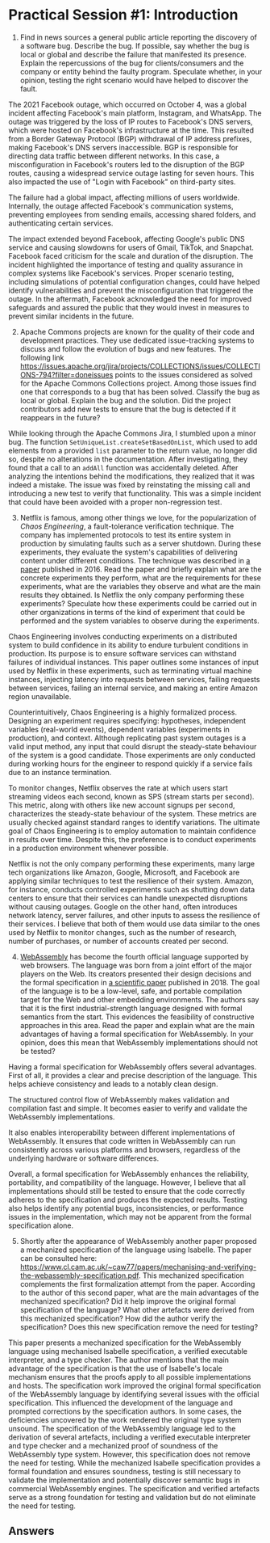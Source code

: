 # Practical Session #1: Introduction

1. Find in news sources a general public article reporting the discovery of a software bug. Describe the bug. If possible, say whether the bug is local or global and describe the failure that manifested its presence. Explain the repercussions of the bug for clients/consumers and the company or entity behind the faulty program. Speculate whether, in your opinion, testing the right scenario would have helped to discover the fault.

The 2021 Facebook outage, which occurred on October 4, was a global incident affecting Facebook's main platform, Instagram, and WhatsApp. The outage was triggered by the loss of IP routes to Facebook's DNS servers, which were hosted on Facebook's infrastructure at the time. This resulted from a Border Gateway Protocol (BGP) withdrawal of IP address prefixes, making Facebook's DNS servers inaccessible. BGP is responsible for directing data traffic between different networks. In this case, a misconfiguration in Facebook's routers led to the disruption of the BGP routes, causing a widespread service outage lasting for seven hours. This also impacted the use of "Login with Facebook" on third-party sites.

The failure had a global impact, affecting millions of users worldwide. Internally, the outage affected Facebook's communication systems, preventing employees from sending emails, accessing shared folders, and authenticating certain services. 

The impact extended beyond Facebook, affecting Google's public DNS service and causing slowdowns for users of Gmail, TikTok, and Snapchat. Facebook faced criticism for the scale and duration of the disruption. The incident highlighted the importance of testing and quality assurance in complex systems like Facebook's services. Proper scenario testing, including simulations of potential configuration changes, could have helped identify vulnerabilities and prevent the misconfiguration that triggered the outage. In the aftermath, Facebook acknowledged the need for improved safeguards and assured the public that they would invest in measures to prevent similar incidents in the future.

2. Apache Commons projects are known for the quality of their code and development practices. They use dedicated issue-tracking systems to discuss and follow the evolution of bugs and new features. The following link https://issues.apache.org/jira/projects/COLLECTIONS/issues/COLLECTIONS-794?filter=doneissues points to the issues considered as solved for the Apache Commons Collections project. Among those issues find one that corresponds to a bug that has been solved. Classify the bug as local or global. Explain the bug and the solution. Did the project contributors add new tests to ensure that the bug is detected if it reappears in the future?

While looking through the Apache Commons Jira, I stumbled upon a minor bug. The function `SetUniqueList.createSetBasedOnList`, which used to add elements from a provided `list` parameter to the return value, no longer did so, despite no alterations in the documentation. After investigating, they found that a call to an `addAll` function was accidentally deleted.
After analyzing the intentions behind the modifications, they realized that it was indeed a mistake. The issue was fixed by reinstating the missing call and introducing a new test to verify that functionality. This was a simple incident that could have been avoided with a proper non-regression test. 

3. Netflix is famous, among other things we love, for the popularization of *Chaos Engineering*, a fault-tolerance verification technique. The company has implemented protocols to test its entire system in production by simulating faults such as a server shutdown. During these experiments, they evaluate the system's capabilities of delivering content under different conditions. The technique was described in [a paper](https://arxiv.org/ftp/arxiv/papers/1702/1702.05843.pdf) published in 2016. Read the paper and briefly explain what are the concrete experiments they perform, what are the requirements for these experiments, what are the variables they observe and what are the main results they obtained. Is Netflix the only company performing these experiments? Speculate how these experiments could be carried out in other organizations in terms of the kind of experiment that could be performed and the system variables to observe during the experiments.

Chaos Engineering involves conducting experiments on a distributed system to build confidence in its ability to endure turbulent conditions in production. Its purpose is to ensure software services can withstand failures of individual instances.
This paper outlines some instances of input used by Netflix in these experiments, such as terminating virtual machine instances, injecting latency into requests between services, failing requests between services, failing an internal service, and making an entire Amazon region unavailable.

Counterintuitively, Chaos Engineering is a highly formalized process. Designing an experiment requires specifying: hypotheses, independent variables (real-world events), dependent variables (experiments in production), and context.
Although replicating past system outages is a valid input method, any input that could disrupt the steady-state behaviour of the system is a good candidate. Those experiments are only conducted during working hours for the engineer to respond quickly if a service fails due to an instance termination.

To monitor changes, Netflix observes the rate at which users start streaming videos each second, known as SPS (stream starts per second). This metric, along with others like new account signups per second, characterizes the steady-state behaviour of the system. These metrics are usually checked against standard ranges to identify variations. 
The ultimate goal of Chaos Engineering is to employ automation to maintain confidence in results over time.
Despite this, the preference is to conduct experiments in a production environment whenever possible.

Netflix is not the only company performing these experiments, many large tech organizations like Amazon, Google, Microsoft, and Facebook are applying similar techniques to test the resilience of their system.
Amazon, for instance, conducts controlled experiments such as shutting down data centers to ensure that their services can handle unexpected disruptions without causing outages. Google on the other hand, often introduces network latency, server failures, and other inputs to assess the resilience of their services. I believe that both of them would use data similar to the ones used by Netflix to monitor changes, such as the number of research, number of purchases, or number of accounts created per second.

4. [WebAssembly](https://webassembly.org/) has become the fourth official language supported by web browsers. The language was born from a joint effort of the major players on the Web. Its creators presented their design decisions and the formal specification in [a scientific paper](https://people.mpi-sws.org/~rossberg/papers/Haas,%20Rossberg,%20Schuff,%20Titzer,%20Gohman,%20Wagner,%20Zakai,%20Bastien,%20Holman%20-%20Bringing%20the%20Web%20up%20to%20Speed%20with%20WebAssembly.pdf) published in 2018. The goal of the language is to be a low-level, safe, and portable compilation target for the Web and other embedding environments. The authors say that it is the first industrial-strength language designed with formal semantics from the start. This evidences the feasibility of constructive approaches in this area. Read the paper and explain what are the main advantages of having a formal specification for WebAssembly. In your opinion, does this mean that WebAssembly implementations should not be tested?

Having a formal specification for WebAssembly offers several advantages. First of all, it provides a clear and precise description of the language. This helps achieve consistency and leads to a notably clean design.

The structured control flow of WebAssembly makes validation and compilation fast and simple. It becomes easier to verify and validate the WebAssembly implementations.

It also enables interoperability between different implementations of WebAssembly. It ensures that code written in WebAssembly can run consistently across various platforms and browsers, regardless of the underlying hardware or software differences.

Overall, a formal specification for WebAssembly enhances the reliability, portability, and compatibility of the language.
However, I believe that all implementations should still be tested to ensure that the code correctly adheres to the specification and produces the expected results. Testing also helps identify any potential bugs, inconsistencies, or performance issues in the implementation, which may not be apparent from the formal specification alone.

5.  Shortly after the appearance of WebAssembly another paper proposed a mechanized specification of the language using Isabelle. The paper can be consulted here: https://www.cl.cam.ac.uk/~caw77/papers/mechanising-and-verifying-the-webassembly-specification.pdf. This mechanized specification complements the first formalization attempt from the paper. According to the author of this second paper, what are the main advantages of the mechanized specification? Did it help improve the original formal specification of the language? What other artefacts were derived from this mechanized specification? How did the author verify the specification? Does this new specification remove the need for testing?

This paper presents a mechanized specification for the WebAssembly language using mechanised Isabelle specification, a verified executable interpreter, and a type checker. The author mentions that the main advantage of the specification is that the use of Isabelle's locale mechanism ensures that the proofs apply to all possible implementations and hosts.
The specification work improved the original formal specification of the WebAssembly language by identifying several issues with the official specification. This influenced the development of the language and prompted corrections by the specification authors. In some cases, the deficiencies uncovered by the work rendered the original type system unsound.
The specification of the WebAssembly language led to the derivation of several artefacts, including a verified executable interpreter and type checker and a mechanized proof of soundness of the WebAssembly type system.
However, this specification does not remove the need for testing. While the mechanized Isabelle specification provides a formal foundation and ensures soundness, testing is still necessary to validate the implementation and potentially discover semantic bugs in commercial WebAssembly engines. The specification and verified artefacts serve as a strong foundation for testing and validation but do not eliminate the need for testing.

## Answers
